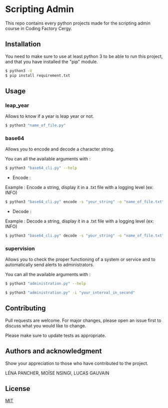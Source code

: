 # Scripting Admin

This repo contains every python projects made for the scripting admin course in Coding Factory Cergy.

## Installation

You need to make sure to use at least python 3 to be able to run this project, and that you have installed the "pip"
module.

```bash
$ python3 -V
$ pip install requirement.txt
```

## Usage

### leap_year

Allows to know if a year is leap year or not.

```bash
$ python3 "name_of_file.py"
```

### base64

Allows you to encode and decode a character string.

You can all the available arguments with :

```bash
$ python3 "base64_cli.py" --help
```

- Encode :

Example : Encode a string, display it in a .txt file with a logging level (ex: INFO)

```bash
$ python3 "base64_cli.py" encode -s "your_string" -o "name_of_file.txt" -l "logging_level"
```

- Decode :

Example : Decode a string, display it in a .txt file with a logging level (ex: INFO)

```bash
$ python3 "base64_cli.py" decode -s "your_string" -o "name_of_file.txt" -l "logging_level"
```

### supervision

Allows you to check the proper functioning of a system or service and to automatically send alerts to administrators.

You can all the available arguments with :

```bash
$ python3 "administration.py" --help
```

```bash
$ python3 "administration.py" -i "your_interval_in_second"
```

## Contributing

Pull requests are welcome. For major changes, please open an issue first to discuss what you would like to change.

Please make sure to update tests as appropriate.

## Authors and acknowledgment

Show your appreciation to those who have contributed to the project.

LÉNA PANCHER, MOÏSE NSINGI, LUCAS GAUVAIN

## License

[MIT](https://choosealicense.com/licenses/mit/)
